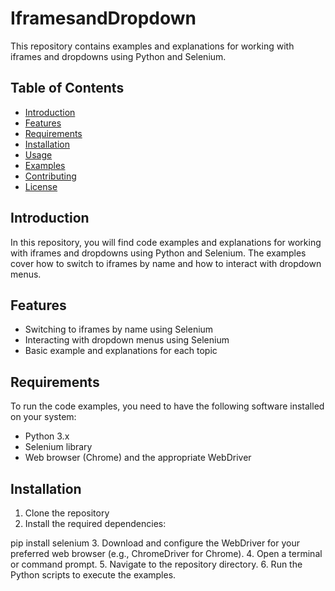 # IframesandDropdown
This repository contains examples and explanations for working with iframes and dropdowns using Python and Selenium.

## Table of Contents

- [Introduction](#introduction)
- [Features](#features)
- [Requirements](#requirements)
- [Installation](#installation)
- [Usage](#usage)
- [Examples](#examples)
- [Contributing](#contributing)
- [License](#license)

## Introduction

In this repository, you will find code examples and explanations for working with iframes and dropdowns using Python and Selenium. The examples cover how to switch to iframes by name and how to interact with dropdown menus.

## Features

- Switching to iframes by name using Selenium
- Interacting with dropdown menus using Selenium
- Basic example and explanations for each topic

## Requirements
To run the code examples, you need to have the following software installed on your system:

- Python 3.x
- Selenium library
- Web browser (Chrome) and the appropriate WebDriver

## Installation

1. Clone the repository
2. Install the required dependencies:

pip install selenium
3. Download and configure the WebDriver for your preferred web browser (e.g., ChromeDriver for Chrome).
4. Open a terminal or command prompt.
5. Navigate to the repository directory.
6. Run the Python scripts to execute the examples.

